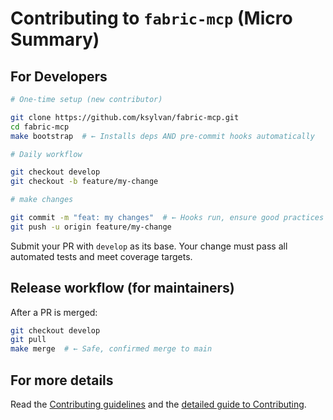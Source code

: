# Contributing to `fabric-mcp` (Micro Summary)

## For Developers

```bash
# One-time setup (new contributor)

git clone https://github.com/ksylvan/fabric-mcp.git
cd fabric-mcp
make bootstrap  # ← Installs deps AND pre-commit hooks automatically

# Daily workflow

git checkout develop
git checkout -b feature/my-change

# make changes

git commit -m "feat: my changes"  # ← Hooks run, ensure good practices
git push -u origin feature/my-change
```

Submit your PR with `develop` as its base. Your change must pass all automated tests and meet coverage targets.

## Release workflow (for maintainers)

After a PR is merged:

```bash
git checkout develop
git pull
make merge  # ← Safe, confirmed merge to main
```

## For more details

Read the [Contributing guidelines](./contributing.md) and the
[detailed guide to Contributing](./contributing-detailed.md).
